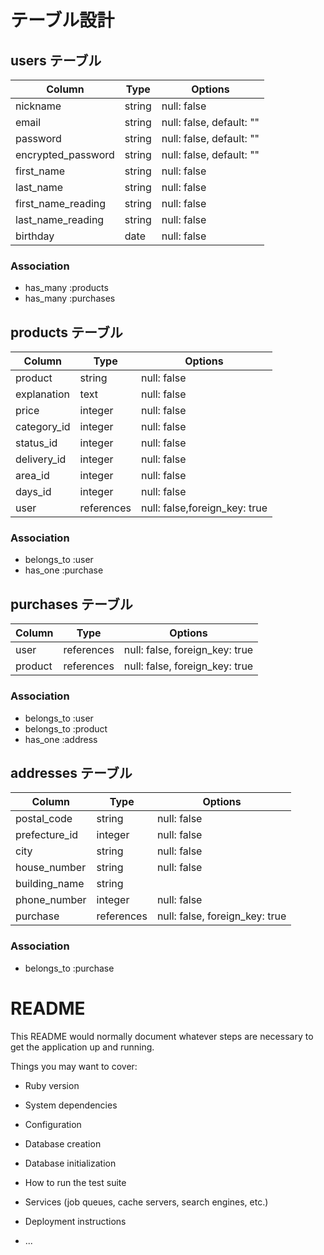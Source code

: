 # テーブル設計

## users テーブル

| Column             | Type   | Options                  |
| ------------------ | ------ | ------------------------ |
| nickname           | string | null: false              |
| email              | string | null: false, default: "" |
| password           | string | null: false, default: "" |
| encrypted_password | string | null: false, default: "" |
| first_name         | string | null: false              |
| last_name          | string | null: false              |
| first_name_reading | string | null: false              |
| last_name_reading  | string | null: false              |
| birthday           | date   | null: false              |


### Association

- has_many :products
- has_many :purchases


## products テーブル

| Column       | Type       | Options                       |
| ------------ | ---------- | ----------------------------- |
| product      | string     | null: false                   |
| explanation  | text       | null: false                   |
| price        | integer    | null: false                   |
| category_id  | integer    | null: false                   |
| status_id    | integer    | null: false                   |
| delivery_id  | integer    | null: false                   |
| area_id      | integer    | null: false                   |
| days_id      | integer    | null: false                   |
| user         | references | null: false,foreign_key: true |


### Association

- belongs_to :user
- has_one    :purchase


## purchases テーブル

| Column     | Type       | Options                        |
| ---------- | ---------- | ------------------------------ |
| user       | references | null: false, foreign_key: true |
| product    | references | null: false, foreign_key: true |

### Association

- belongs_to :user
- belongs_to :product
- has_one    :address

## addresses テーブル

| Column        | Type       | Options                        |
| ------------- | ---------- | ------------------------------ |
| postal_code   | string     | null: false                    |
| prefecture_id | integer    | null: false                    |
| city          | string     | null: false                    |
| house_number  | string     | null: false                    |
| building_name | string     |                                |
| phone_number  | integer    | null: false                    |
| purchase      | references | null: false, foreign_key: true |

### Association

- belongs_to :purchase











# README

This README would normally document whatever steps are necessary to get the
application up and running.

Things you may want to cover:

* Ruby version

* System dependencies

* Configuration

* Database creation

* Database initialization

* How to run the test suite

* Services (job queues, cache servers, search engines, etc.)

* Deployment instructions

* ...
